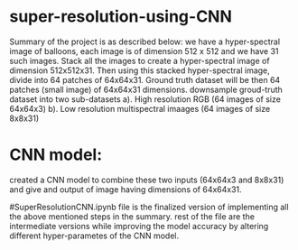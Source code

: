 # super-resolution-using-CNN
Summary of the project is as described below:
we have a hyper-spectral image of balloons, each image is of dimension 512 x 512 and we have 31 such images.
Stack all the images to create a hyper-spectral image of dimension 512x512x31.
Then using this stacked hyper-spectral image, divide into 64 patches of 64x64x31.
Ground truth dataset will be then 64 patches (small image) of 64x64x31 dimensions.
downsample groud-truth dataset into two sub-datasets
a). High resolution RGB (64 images of size 64x64x3)
b). Low resolution multispectral imaages (64 images of size 8x8x31)

# CNN model:
created a CNN model to combine these two inputs (64x64x3 and 8x8x31) and give and output of image having dimensions of 64x64x31.

#SuperResolutionCNN.ipynb file is the finalized version of implementing all the above mentioned steps in the summary.
rest of the file are the intermediate versions while improving the model accuracy by altering different hyper-parametes of the CNN model.


